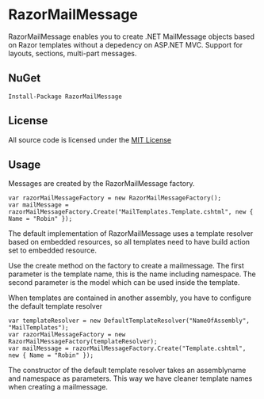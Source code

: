 RazorMailMessage
================
RazorMailMessage enables you to create .NET MailMessage objects based on Razor templates without a depedency on ASP.NET MVC. Support for layouts, sections, multi-part messages.

## NuGet

	Install-Package RazorMailMessage
	
## License
All source code is licensed under the [MIT License](https://github.com/robinvanderknaap/RazorMailMessage/blob/master/LICENSE)

## Usage
Messages are created by the RazorMailMessage factory. 

	var razorMailMessageFactory = new RazorMailMessageFactory();
	var mailMessage = razorMailMessageFactory.Create("MailTemplates.Template.cshtml", new { Name = "Robin" });

The default implementation of RazorMailMessage uses a template resolver based on embedded resources, so all templates need to have build action set to embedded resource.

Use the create method on the factory to create a mailmessage. The first parameter is the template name, this is the name including namespace. The second parameter is the model which can be used inside the template.

When templates are contained in another assembly, you have to configure the default template resolver

	var templateResolver = new DefaultTemplateResolver("NameOfAssembly", "MailTemplates");
	var razorMailMessageFactory = new RazorMailMessageFactory(templateResolver);
	var mailMessage = razorMailMessageFactory.Create("Template.cshtml", new { Name = "Robin" });

The constructor of the default template resolver takes an assemblyname and namespace as parameters. This way we have cleaner template names when creating a mailmessage.



    




